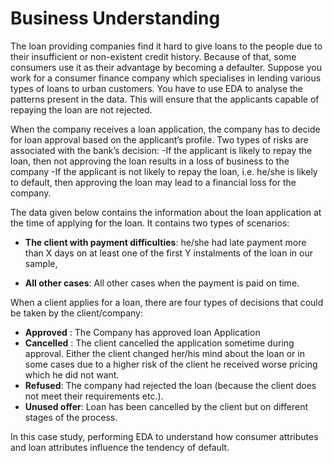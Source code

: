# Business Understanding
The loan providing companies find it hard to give loans to the people due to their insufficient or non-existent credit history. Because of that, some consumers use it as their advantage by becoming a defaulter. Suppose you work for a consumer finance company which specialises in lending various types of loans to urban customers. You have to use EDA to analyse the patterns present in the data. This will ensure that the applicants capable of repaying the loan are not rejected.

 

When the company receives a loan application, the company has to decide for loan approval based on the applicant’s profile. Two types of risks are associated with the bank’s decision:
    -If the applicant is likely to repay the loan, then not approving the loan results in a loss of business to the company
    -If the applicant is not likely to repay the loan, i.e. he/she is likely to default, then approving the loan may lead to a financial loss for the company.

 
The data given below contains the information about the loan application at the time of applying for the loan. It contains two types of scenarios:

   - **The client with payment difficulties**: he/she had late payment more than X days on at least one of the first Y instalments of the loan in our sample,

   - **All other cases**: All other cases when the payment is paid on time.

 
When a client applies for a loan, there are four types of decisions that could be taken by the client/company:
-   **Approved** : The Company has approved loan Application
-   **Cancelled** : The client cancelled the application sometime during approval. Either the client changed her/his mind about the     loan or in some cases due to a higher risk of the client he received worse pricing which he did not want.
-   **Refused**: The company had rejected the loan (because the client does not meet their requirements etc.).
-   **Unused offer**:  Loan has been cancelled by the client but on different stages of the process.

In this case study, performing EDA to understand how consumer attributes and loan attributes influence the tendency of default.
